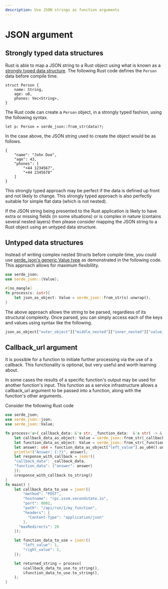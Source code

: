 ```yaml
---
description: Use JSON strings as function arguments
---
```


# JSON argument

## Strongly typed data structures
Rust is able to map a JSON string to a Rust object using what is known as a [strongly typed data structure](https://docs.serde.rs/serde_json/#parsing-json-as-strongly-typed-data-structures). The following Rust code defines the `Person` data before compile time.

```
struct Person {
    name: String,
    age: u8,
    phones: Vec<String>,
}
```
The Rust code can create a `Person` object, in a strongly typed fashion, using the following syntax.
```
let p: Person = serde_json::from_str(data)?;
```
In the case above, the JSON string used to create the object would be as follows.
```
{
	"name": "John Doe",
	"age": 43,
	"phones": [
		"+44 1234567",
		"+44 2345678"
	]
}
```
This strongly typed approach may be perfect if the data is defined up front and not likely to change.
This strongly typed approach is also perfectly suitable for simple flat data (which is not nested).

If the JSON string being presented to the Rust application is likely to have extra or missing fields (in some situations) or is complex in nature (contains several nested layers) then please consider mapping the JSON string to a Rust object using an untyped data structure.

## Untyped data structures

Instead of writing complex nested Structs before compile time, you could use [serde_json's generic Value type](https://docs.serde.rs/serde_json/value/enum.Value.html) as demonstrated in the following code. This approach allows for maximum flexiblility.
```rust
use serde_json;
use serde_json::{Value};

#[no_mangle]
fn process(s: &str){
    let json_as_object: Value = serde_json::from_str(s).unwrap();
}
```
The above approach allows the string to be parsed, regardless of its structural complexity. Once parsed, you can simply access each of the keys and values using syntax like the following.
```rust
json_as_object["outer_object"]["middle_nested"]["inner_nested"]["value_to_use_in_app"]
```

## Callback_url argument
It is possible for a function to initiate further processing via the use of a callback. This functionality is optional, but very useful and worth learning about.

In some cases the results of a specific function's output may be used for another function's input. This function as a service infrastructure allows a callback_url argument to be passed into a function, along with the function's other arguments.  

Consider the following Rust code
```rust
use serde_json;
use serde_json::json;
use serde_json::Value;

fn process<'a>(_callback_data: &'a str, _function_data:  &'a str) -> &'a str {
    let callback_data_as_object: Value = serde_json::from_str(_callback_data).unwrap();
    let function_data_as_object: Value = serde_json::from_str(_function_data).unwrap();
    let answer: u64 = function_data_as_object["left_value"].as_u64().unwrap() + function_data_as_object["right_value"].as_u64().unwrap();
    println!("Answer: {:?}", answer);
    let response_with_callback = json!({
    "callback_data": _callback_data,
    "function_data": {"answer": answer}
    });
    &response_with_callback.to_string()
}
fn main() {
    let callback_data_to_use = json!({
        "method": "POST",
        "hostname": "rpc.ssvm.secondstate.io",
        "port": 8081,
        "path": "/api/run/1/my_function",
        "headers": {
          "Content-Type": "application/json"
        },
      "maxRedirects": 20
    });

    let function_data_to_use = json!({
        "left_value": 1,
        "right_value": 1,
    });

    let returned_string = process(
        &callback_data_to_use.to_string(),
        &function_data_to_use.to_string(),
    );
}

```


